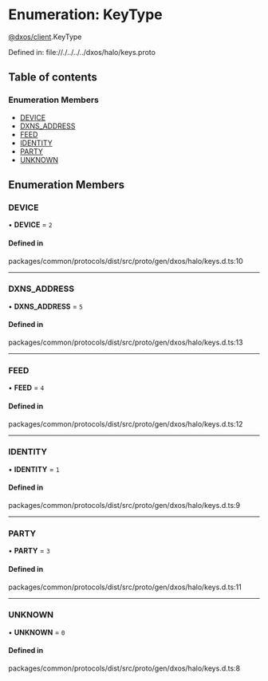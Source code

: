 # Enumeration: KeyType

[@dxos/client](../modules/dxos_client.md).KeyType

Defined in:
  file://./../../../dxos/halo/keys.proto

## Table of contents

### Enumeration Members

- [DEVICE](dxos_client.KeyType.md#device)
- [DXNS\_ADDRESS](dxos_client.KeyType.md#dxns_address)
- [FEED](dxos_client.KeyType.md#feed)
- [IDENTITY](dxos_client.KeyType.md#identity)
- [PARTY](dxos_client.KeyType.md#party)
- [UNKNOWN](dxos_client.KeyType.md#unknown)

## Enumeration Members

### DEVICE

• **DEVICE** = ``2``

#### Defined in

packages/common/protocols/dist/src/proto/gen/dxos/halo/keys.d.ts:10

___

### DXNS\_ADDRESS

• **DXNS\_ADDRESS** = ``5``

#### Defined in

packages/common/protocols/dist/src/proto/gen/dxos/halo/keys.d.ts:13

___

### FEED

• **FEED** = ``4``

#### Defined in

packages/common/protocols/dist/src/proto/gen/dxos/halo/keys.d.ts:12

___

### IDENTITY

• **IDENTITY** = ``1``

#### Defined in

packages/common/protocols/dist/src/proto/gen/dxos/halo/keys.d.ts:9

___

### PARTY

• **PARTY** = ``3``

#### Defined in

packages/common/protocols/dist/src/proto/gen/dxos/halo/keys.d.ts:11

___

### UNKNOWN

• **UNKNOWN** = ``0``

#### Defined in

packages/common/protocols/dist/src/proto/gen/dxos/halo/keys.d.ts:8
